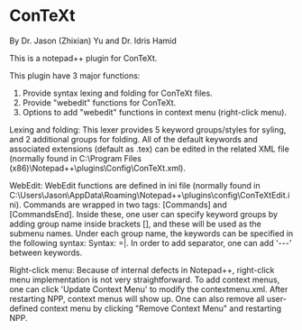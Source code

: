 # ConTeXt

By Dr. Jason (Zhixian) Yu and Dr. Idris Hamid

This is a notepad++ plugin for ConTeXt.

This plugin have 3 major functions:
1. Provide syntax lexing and folding for ConTeXt files.
2. Provide "webedit" functions for ConTeXt.
3. Options to add "webedit" functions in context menu (right-click menu).

Lexing and folding:
This lexer provides 5 keyword groups/styles for syling, and 2 additional groups for folding. All of the default keywords and associated extensions (default as .tex) can be edited in the related XML file (normally found in C:\Program Files (x86)\Notepad++\plugins\Config\ConTeXt.xml).

WebEdit:
WebEdit functions are defined in ini file (normally found in C:\Users\Jason\AppData\Roaming\Notepad++\plugins\config\ConTeXtEdit.ini). 
Commands are wrapped in two tags: [Commands] and [CommandsEnd]. Inside these, one user can specify keyword groups by adding group name inside brackets [], and these will be used as the submenu names. Under each group name, the keywords can be specified in the following syntax: Syntax: <Item name>=<Left text>|<Right text>. In order to add separator, one can add '---' between keywords. 

Right-click menu:
Because of internal defects in Notepad++, right-click menu implementation is not very straightforward. To add context menus, one can click 'Update Context Menu' to modify the contextmenu.xml. After restarting NPP, context menus will show up. One can also remove all user-defined context menu by clicking "Remove Context Menu" and restarting NPP.
